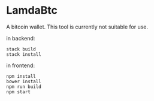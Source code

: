 # LamdaBtc

A bitcoin wallet. This tool is currently not suitable for use.

in backend:

```
stack build
stack install
```

in frontend:

```
npm install
bower install
npm run build
npm start
```
